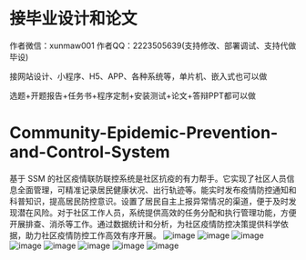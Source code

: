 # 接毕业设计和论文
作者微信：xunmaw001  作者QQ：2223505639(支持修改、部署调试、支持代做毕设)

接网站设计、小程序、H5、APP、各种系统等，单片机、嵌入式也可以做

选题+开题报告+任务书+程序定制+安装测试+论文+答辩PPT都可以做
# Community-Epidemic-Prevention-and-Control-System
基于 SSM 的社区疫情联防联控系统是社区抗疫的有力帮手。它实现了社区人员信息全面管理，可精准记录居民健康状况、出行轨迹等。能实时发布疫情防控通知和科普知识，提高居民防控意识。设置了居民自主上报异常情况的渠道，便于及时发现潜在风险。对于社区工作人员，系统提供高效的任务分配和执行管理功能，方便开展排查、消杀等工作。通过数据统计和分析，为社区疫情防控决策提供科学依据，助力社区疫情防控工作高效有序开展。 
![image](https://github.com/user-attachments/assets/a819672d-4d8a-4854-aba1-5dc7ad309501)
![image](https://github.com/user-attachments/assets/50ad9e87-17b8-4026-9af8-149178632bf6)
![image](https://github.com/user-attachments/assets/5528000e-7a13-4811-86ce-71e5197faad1)
![image](https://github.com/user-attachments/assets/b82b0988-9010-4066-ad47-9da152d83f82)
![image](https://github.com/user-attachments/assets/a6002bc8-091f-4d32-957f-4ba74359e9ae)
![image](https://github.com/user-attachments/assets/b6f40d95-7079-4279-8cfb-3b946a1bec03)
![image](https://github.com/user-attachments/assets/1b17884a-0ef3-4858-b280-3212717e1c48)
![image](https://github.com/user-attachments/assets/81bd2976-16da-4deb-8a94-a2fc6c6549fe)
